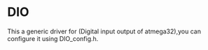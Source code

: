 # DIO
This a generic driver for (Digital input output of atmega32),you can configure it using DIO_config.h.
